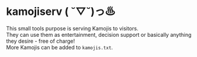 # kamojiserv ( ˘▽˘)っ♨

This small tools purpose is serving Kamojis to visitors.  
They can use them as entertainment, decision support or basically anything they desire - free of charge!  
More Kamojis can be added to `kamojis.txt`.

